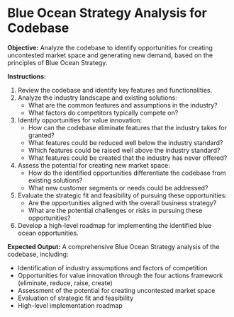 # Blue Ocean Strategy Analysis for Codebase

**Objective:** Analyze the codebase to identify opportunities for creating uncontested market space and generating new demand, based on the principles of Blue Ocean Strategy.

**Instructions:**

1. Review the codebase and identify key features and functionalities.
2. Analyze the industry landscape and existing solutions:
   - What are the common features and assumptions in the industry?
   - What factors do competitors typically compete on?
3. Identify opportunities for value innovation:
   - How can the codebase eliminate features that the industry takes for granted?
   - What features could be reduced well below the industry standard?
   - Which features could be raised well above the industry standard?
   - What features could be created that the industry has never offered?
4. Assess the potential for creating new market space:
   - How do the identified opportunities differentiate the codebase from existing solutions?
   - What new customer segments or needs could be addressed?
5. Evaluate the strategic fit and feasibility of pursuing these opportunities:
   - Are the opportunities aligned with the overall business strategy?
   - What are the potential challenges or risks in pursuing these opportunities?
6. Develop a high-level roadmap for implementing the identified blue ocean opportunities.

**Expected Output:** A comprehensive Blue Ocean Strategy analysis of the codebase, including:
- Identification of industry assumptions and factors of competition
- Opportunities for value innovation through the four actions framework (eliminate, reduce, raise, create)
- Assessment of the potential for creating uncontested market space
- Evaluation of strategic fit and feasibility
- High-level implementation roadmap

